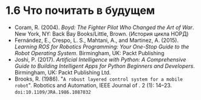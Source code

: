 # 1.6 Что почитать в будущем

* Coram, R. \(2004\). _Boyd: The Fighter Pilot Who Changed the Art of War_. New York, NY: Back Bay Books/Little, Brown. \(История цикла НОРД\)
* Fernández, E., Crespo, L. S., Mahtani, A., and Martinez, A. \(2015\). _Learning ROS for Robotics Programming: Your One-Stop Guide to the Robot Operating System_. Birmingham, UK: Packt Publishing
* Joshi, P. \(2017\). _Artificial Intelligence with Python: A Comprehensive Guide to Building Intelligent Apps for Python Beginners and Developers_. Birmingham, UK: Packt Publishing Ltd.
* Brooks, R. \(1986\). "`A robust layered control system for a mobile robot`". Robotics and Automation, IEEE Journal of . 2 \(1\): 14–23. `doi:10.1109/JRA.1986.1087032`

